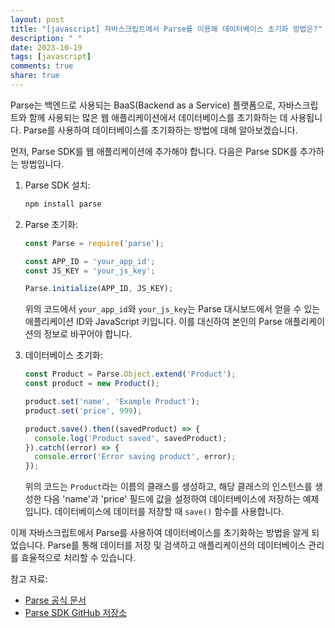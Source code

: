 ```yaml
---
layout: post
title: "[javascript] 자바스크립트에서 Parse를 이용해 데이터베이스 초기화 방법은?"
description: " "
date: 2023-10-19
tags: [javascript]
comments: true
share: true
---
```


Parse는 백엔드로 사용되는 BaaS(Backend as a Service) 플랫폼으로, 자바스크립트와 함께 사용되는 많은 웹 애플리케이션에서 데이터베이스를 초기화하는 데 사용됩니다. Parse를 사용하여 데이터베이스를 초기화하는 방법에 대해 알아보겠습니다.

먼저, Parse SDK를 웹 애플리케이션에 추가해야 합니다. 다음은 Parse SDK를 추가하는 방법입니다.

1. Parse SDK 설치:
   ```javascript
   npm install parse
   ```

2. Parse 초기화:
   ```javascript
   const Parse = require('parse');

   const APP_ID = 'your_app_id';
   const JS_KEY = 'your_js_key';

   Parse.initialize(APP_ID, JS_KEY);
   ```

   위의 코드에서 `your_app_id`와 `your_js_key`는 Parse 대시보드에서 얻을 수 있는 애플리케이션 ID와 JavaScript 키입니다. 이를 대신하여 본인의 Parse 애플리케이션의 정보로 바꾸어야 합니다.

3. 데이터베이스 초기화:
   ```javascript
   const Product = Parse.Object.extend('Product');
   const product = new Product();

   product.set('name', 'Example Product');
   product.set('price', 999);

   product.save().then((savedProduct) => {
     console.log('Product saved', savedProduct);
   }).catch((error) => {
     console.error('Error saving product', error);
   });
   ```

   위의 코드는 `Product`라는 이름의 클래스를 생성하고, 해당 클래스의 인스턴스를 생성한 다음 'name'과 'price' 필드에 값을 설정하여 데이터베이스에 저장하는 예제입니다. 데이터베이스에 데이터를 저장할 때 `save()` 함수를 사용합니다.

이제 자바스크립트에서 Parse를 사용하여 데이터베이스를 초기화하는 방법을 알게 되었습니다. Parse를 통해 데이터를 저장 및 검색하고 애플리케이션의 데이터베이스 관리를 효율적으로 처리할 수 있습니다.

참고 자료:
- [Parse 공식 문서](https://docs.parseplatform.org/js/guide/)
- [Parse SDK GitHub 저장소](https://github.com/parse-community/Parse-SDK-JS)